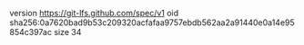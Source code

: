 version https://git-lfs.github.com/spec/v1
oid sha256:0a7620bad9b53c209320acfafaa9757ebdb562aa2a91440e0a14e95854c397ac
size 34
